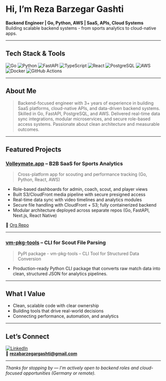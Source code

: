 # Hi, I’m Reza Barzegar Gashti

**Backend Engineer | Go, Python, AWS | SaaS, APIs, Cloud Systems**  
Building scalable backend systems - from sports analytics to cloud-native apps.

---

## Tech Stack & Tools

![Go](https://img.shields.io/badge/Go-00ADD8?style=for-the-badge&logo=go)
![Python](https://img.shields.io/badge/Python-3776AB?style=for-the-badge&logo=python&logoColor=white)
![FastAPI](https://img.shields.io/badge/FastAPI-009688?style=for-the-badge&logo=fastapi)
![TypeScript](https://img.shields.io/badge/TypeScript-007ACC?style=for-the-badge&logo=typescript)
![React](https://img.shields.io/badge/React-20232A?style=for-the-badge&logo=react&logoColor=61DAFB)
![PostgreSQL](https://img.shields.io/badge/PostgreSQL-336791?style=for-the-badge&logo=postgresql)
![AWS](https://img.shields.io/badge/AWS-232F3E?style=for-the-badge&logo=amazonaws)
![Docker](https://img.shields.io/badge/Docker-2496ED?style=for-the-badge&logo=docker)
![GitHub Actions](https://img.shields.io/badge/CI%2FCD-2088FF?style=for-the-badge&logo=githubactions)

---

## About Me

> Backend-focused engineer with 3+ years of experience in building SaaS platforms, cloud-native APIs, and data-driven backend systems. Skilled in Go, FastAPI, PostgreSQL, and AWS. Delivered real-time data sync integrations, modular microservices, and secure role-based access systems. Passionate about clean architecture and measurable outcomes.

---

## Featured Projects

### [Volleymate.app](https://www.volleymate.app) – B2B SaaS for Sports Analytics

> Cross-platform app for scouting and performance tracking (Go, Python, React, AWS)

- Role-based dashboards for admin, coach, scout, and player views
- Built S3/CloudFront media pipeline with secure presigned access
- Real-time data sync with video timelines and analytics modules
- Secure file handling with CloudFront + S3; fully containerized backend
- Modular architecture deployed across separate repos (Go, FastAPI, Next.js, React Native)



🔗 [Org Repo](https://github.com/volleymateteam)

---

### [vm-pkg-tools](https://pypi.org/project/vm-pkg-tools) – CLI for Scout File Parsing

> PyPI package - vm-pkg-tools – CLI Tool for Structured Data Conversion

- Production-ready Python CLI package that converts raw match data into clean, structured JSON for analytics pipelines.

---

## What I Value

- Clean, scalable code with clear ownership  
- Building tools that drive real-world decisions  
- Connecting performance, automation, and analytics

---

## Let’s Connect

[![LinkedIn](https://img.shields.io/badge/LinkedIn-0077B5?style=for-the-badge&logo=linkedin)](https://www.linkedin.com/in/reza-barzegar-gashti/)  
📧 **rezabarzegargashti@gmail.com**

---

_Thanks for stopping by — I'm actively open to backend roles and cloud-focused opportunities (Germany or remote)._


